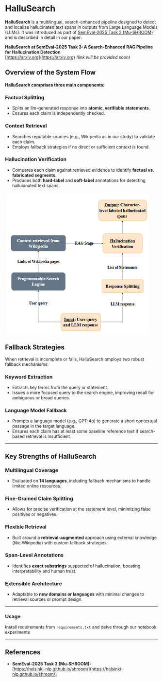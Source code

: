 # HalluSearch

**HalluSearch** is a multilingual, search-enhanced pipeline designed to detect and localize hallucinated text spans in outputs from Large Language Models (LLMs). It was introduced as part of [SemEval-2025 Task 3 (Mu-SHROOM)](https://helsinki-nlp.github.io/shroom/) and is described in detail in our paper:

**HalluSearch at SemEval-2025 Task 3: A Search-Enhanced RAG Pipeline for Hallucination Detection**  
[https://arxiv.org](https://arxiv.org)
*(link will be provided soon)*  

## Overview of the System Flow
#### HalluSearch comprises three main components:
### Factual Splitting
- Splits an llm-generated response into **atomic, verifiable statements**.  
- Ensures each claim is independently checked.

### Context Retrieval
- Searches reputable sources (e.g., Wikipedia as in our study) to validate each claim.  
- Employs fallback strategies if no direct or sufficient context is found.

### Hallucination Verification
- Compares each claim against retrieved evidence to identify **factual vs. fabricated segments**.  
- Produces both **hard-label** and **soft-label** annotations for detecting hallucinated text spans.

![HalluSearch Pipeline Diagram](docs/system.PNG)

## Fallback Strategies

When retrieval is incomplete or fails, HalluSearch employs two robust fallback mechanisms:

### Keyword Extraction

- Extracts key terms from the query or statement.  
- Issues a more focused query to the search engine, improving recall for ambiguous or broad queries.

### Language Model Fallback

- Prompts a language model (e.g., GPT-4o) to generate a short contextual passage in the target language.  
- Ensures each claim has at least some baseline reference text if search-based retrieval is insufficient.

---

## Key Strengths of HalluSearch

### Multilingual Coverage

- Evaluated on **14 languages**, including fallback mechanisms to handle limited online resources.

### Fine-Grained Claim Splitting

- Allows for precise verification at the statement level, minimizing false positives or negatives.

### Flexible Retrieval

- Built around a **retrieval-augmented** approach using external knowledge (like Wikipedia) with custom fallback strategies.

### Span-Level Annotations

- Identifies **exact substrings** suspected of hallucination, boosting interpretability and human trust.

### Extensible Architecture

- Adaptable to **new domains or languages** with minimal changes to retrieval sources or prompt design.

---

### Usage
Install requirements from `requirements.txt` and delve through our notebook experiments 

---
## References

- **SemEval-2025 Task 3 (Mu-SHROOM):**  
  [https://helsinki-nlp.github.io/shroom/](https://helsinki-nlp.github.io/shroom/)

